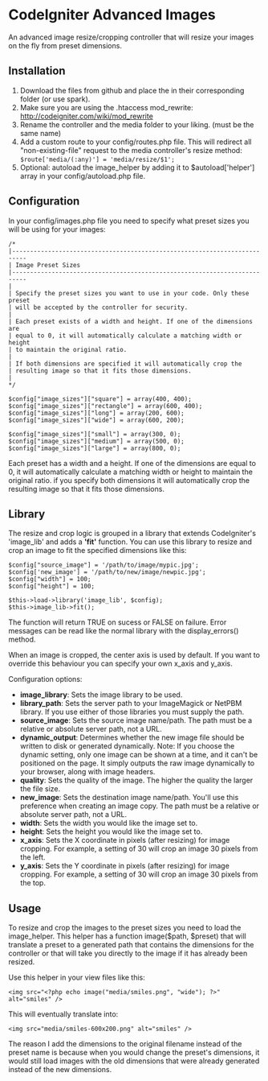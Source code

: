 CodeIgniter Advanced Images
===========================

An advanced image resize/cropping controller that will resize your images on the fly from preset dimensions.

Installation
------------

 1. Download the files from github and place the in their corresponding folder (or use spark).
 2. Make sure you are using the .htaccess mod_rewrite: http://codeigniter.com/wiki/mod_rewrite
 2. Rename the controller and the media folder to your liking. (must be the same name)
 3. Add a custom route to your config/routes.php file. This will redirect all "non-existing-file" request to the media controller's resize method:  
	`$route['media/(:any)'] = 'media/resize/$1';`
 4. Optional: autoload the image_helper by adding it to $autoload['helper'] array in your config/autoload.php file.

Configuration
-------------

In your config/images.php file you need to specify what preset sizes you will be using for your images:

	/*
	|--------------------------------------------------------------------------
	| Image Preset Sizes
	|--------------------------------------------------------------------------
	|
	| Specify the preset sizes you want to use in your code. Only these preset 
	| will be accepted by the controller for security.
	|
	| Each preset exists of a width and height. If one of the dimensions are 
	| equal to 0, it will automatically calculate a matching width or height 
	| to maintain the original ratio.
	|
	| If both dimensions are specified it will automatically crop the 
	| resulting image so that it fits those dimensions.
	|
	*/

	$config["image_sizes"]["square"] = array(400, 400);
	$config["image_sizes"]["rectangle"] = array(600, 400);
	$config["image_sizes"]["long"] = array(200, 600);
	$config["image_sizes"]["wide"] = array(600, 200);

	$config["image_sizes"]["small"] = array(300, 0);
	$config["image_sizes"]["medium"] = array(500, 0);
	$config["image_sizes"]["large"] = array(800, 0);
	
	
Each preset has a width and a height. If one of the dimensions are equal to 0, it will automatically calculate a matching width or height to maintain the original ratio. if you specify both dimensions it will automatically crop the resulting image so that it fits those dimensions.

Library
-------

The resize and crop logic is grouped in a library that extends CodeIgniter's 'image_lib' and adds a **'fit'** function. You can use this library to resize and crop an image to fit the specified dimensions like this:

	$config["source_image"] = '/path/to/image/mypic.jpg';
	$config['new_image'] = '/path/to/new/image/newpic.jpg';
	$config["width"] = 100;
	$config["height"] = 100;
					
	$this->load->library('image_lib', $config);
	$this->image_lib->fit();

The function will return TRUE on sucess or FALSE on failure. Error messages can be read like the normal library with the display_errors() method.

When an image is cropped, the center axis is used by default. If you want to override this behaviour you can specify your own x_axis and y_axis.

Configuration options:

 - **image_library**: Sets the image library to be used.
 - **library_path**: Sets the server path to your ImageMagick or NetPBM library. If you use either of those libraries you must supply the path.
 - **source_image**: Sets the source image name/path. The path must be a relative or absolute server path, not a URL.
 - **dynamic_output**: Determines whether the new image file should be written to disk or generated dynamically. Note: If you choose the dynamic setting, only one image can be shown at a time, and it can't be positioned on the page. It simply outputs the raw image dynamically to your browser, along with image headers.
 - **quality**: Sets the quality of the image. The higher the quality the larger the file size.
 - **new_image**: Sets the destination image name/path. You'll use this preference when creating an image copy. The path must be a relative or absolute server path, not a URL.
 - **width**: Sets the width you would like the image set to.
 - **height**: Sets the height you would like the image set to.
 - **x_axis**: Sets the X coordinate in pixels (after resizing) for image cropping. For example, a setting of 30 will crop an image 30 pixels from the left.
 - **y_axis**: Sets the Y coordinate in pixels (after resizing) for image cropping. For example, a setting of 30 will crop an image 30 pixels from the top.

Usage
-----

To resize and crop the images to the preset sizes you need to load the image_helper. This helper has a function image($path, $preset) that will translate a preset to a generated path that contains the dimensions for the controller or that will take you directly to the image if it has already been resized.

Use this helper in your view files like this:

	<img src="<?php echo image("media/smiles.png", "wide"); ?>" alt="smiles" />

This will eventually translate into:

	<img src="media/smiles-600x200.png" alt="smiles" />

The reason I add the dimensions to the original filename instead of the preset name is because when you would change the preset's dimensions, it would still load images with the old dimensions that were already generated instead of the new dimensions.